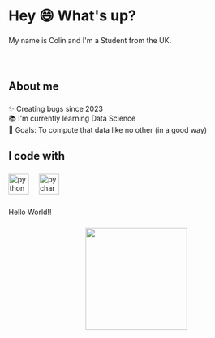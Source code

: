 <h1 align="left">Hey 😄 What's up?</h1>

###

<p align="left">My name is Colin and I'm a Student from the UK.</p>

###

<br clear="both">

<h2 align="left">About me</h2>

###

<p align="left">✨ Creating bugs since 2023<br>📚 I'm currently learning Data Science<br>🎯 Goals: To compute that data like no other (in a good way)</p>

###

<h2 align="left">I code with</h2>

###

<div align="left">
  <img src="https://cdn.jsdelivr.net/gh/devicons/devicon/icons/python/python-original.svg" height="40" alt="python logo"  />
  <img width="12" />
  <img src="https://cdn.jsdelivr.net/gh/devicons/devicon/icons/pycharm/pycharm-original.svg" height="40" alt="pycharm logo"  />
</div>

###

<p align="left">Hello World!!</p>

###

<div align="center">
  <img height="200" src="https://media.giphy.com/media/v1.Y2lkPTc5MGI3NjExb3Rlc2xudWNiM3ZjZHp4ZGpjZWszNGIyODdjb3BuNG9rdHdudXE4cCZlcD12MV9naWZzX3NlYXJjaCZjdD1n/12Pq6yTCPMjajS/giphy.gif"  />
</div>

###

